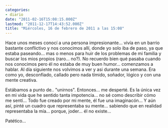 ```yaml
---
categories:
- diario
date: "2011-02-16T15:08:15.000Z"
lastmod: "2011-12-17T14:43:52.000Z"
title: "Miércoles, 16 de febrero de 2011 a las 15:08"
---
```


Hace unos meses conocí­ a una persona impresionante... viví­a en un barrio bastante conflictivo y nos conocimos allí­, donde yo solo iba de paso, ya que estaba paseando... mas o menos para huir de los problemas de mi familia y buscar los mios propios (raro... no?). No recuerdo bien qué pasaba cuando nos conocimos pero él no estaba de muy buen humor... comenzamos a hablar. Al dí­a siguiente nos volvimos a ver y asi durante una semana. Era como yo, desconfiado, callado pero nada tí­mido, soñador, lógico y con una mente creativa.

Estábamos a punto de.. "unirnos". Entonces... me desperté.
Es la única vez en mi vida que he sentido tanta impotencia... no sé como describir cómo me sentí­...
Todo fue creado por mi mente, él fue una imaginacón...
Y aún así­, pinté un cuadro que representaba su mente... sabiendo que en realidad representaba la mí­a... porque, joder... él no existe...

Patético...